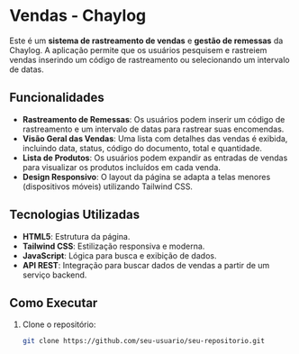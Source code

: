 # Vendas - Chaylog

Este é um **sistema de rastreamento de vendas** e **gestão de remessas** da Chaylog. A aplicação permite que os usuários pesquisem e rastreiem vendas inserindo um código de rastreamento ou selecionando um intervalo de datas.

## Funcionalidades

- **Rastreamento de Remessas**: Os usuários podem inserir um código de rastreamento e um intervalo de datas para rastrear suas encomendas.
- **Visão Geral das Vendas**: Uma lista com detalhes das vendas é exibida, incluindo data, status, código do documento, total e quantidade.
- **Lista de Produtos**: Os usuários podem expandir as entradas de vendas para visualizar os produtos incluídos em cada venda.
- **Design Responsivo**: O layout da página se adapta a telas menores (dispositivos móveis) utilizando Tailwind CSS.

## Tecnologias Utilizadas

- **HTML5**: Estrutura da página.
- **Tailwind CSS**: Estilização responsiva e moderna.
- **JavaScript**: Lógica para busca e exibição de dados.
- **API REST**: Integração para buscar dados de vendas a partir de um serviço backend.

## Como Executar

1. Clone o repositório:
   ```bash
   git clone https://github.com/seu-usuario/seu-repositorio.git
